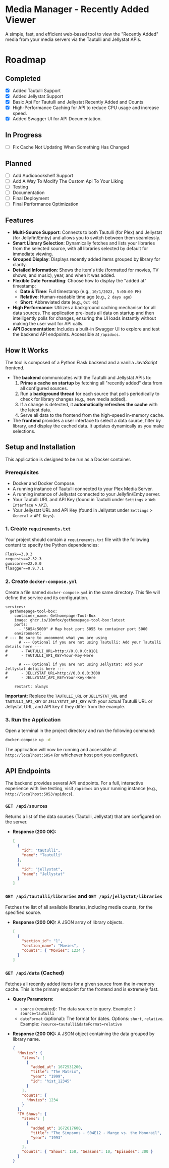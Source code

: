 # Media Manager - Recently Added Viewer

A simple, fast, and efficient web-based tool to view the "Recently Added" media from your media servers via the Tautulli and Jellystat APIs.

# Roadmap

## Completed
- [x] Added Tautulli Support
- [x] Added Jellystat Support
- [x] Basic Api For Tautulli and Jellystat Recently Added and Counts
- [x] High-Performance Caching for API to reduce CPU usage and increase speed.
- [x] Added Swagger UI for API Documentation.

## In Progress
- [ ] Fix Cache Not Updating When Something Has Changed

## Planned
- [ ] Add Audiobookshelf Support
- [ ] Add A Way To Modify The Custom Api To Your Liking
- [ ] Testing
- [ ] Documentation
- [ ] Final Deployment
- [ ] Final Performance Optimization

 <!-- It's recommended to replace this with an actual screenshot -->

## Features

- **Multi-Source Support**: Connects to both Tautulli (for Plex) and Jellystat (for Jellyfin/Emby) and allows you to switch between them seamlessly.
- **Smart Library Selection**: Dynamically fetches and lists your libraries from the selected source, with all libraries selected by default for immediate viewing.
- **Grouped Display**: Displays recently added items grouped by library for clarity.
- **Detailed Information**: Shows the item's title (formatted for movies, TV shows, and music), year, and when it was added.
- **Flexible Date Formatting**: Choose how to display the "added at" timestamp:
    - **Date & Time**: Full timestamp (e.g., `10/1/2023, 5:00:00 PM`)
    - **Relative**: Human-readable time ago (e.g., `2 days ago`)
    - **Short**: Abbreviated date (e.g., `Oct 01`)
- **High Performance**: Utilizes a background caching mechanism for all data sources. The application pre-loads all data on startup and then intelligently polls for changes, ensuring the UI loads instantly without making the user wait for API calls.
- **API Documentation**: Includes a built-in Swagger UI to explore and test the backend API endpoints. Accessible at `/apidocs`.

## How It Works

The tool is composed of a Python Flask backend and a vanilla JavaScript frontend.

- The **backend** communicates with the Tautulli and Jellystat APIs to:
    1.  **Prime a cache on startup** by fetching all "recently added" data from all configured sources.
    2.  Run a **background thread** for each source that polls periodically to check for library changes (e.g., new media added).
    3.  If a change is detected, it **automatically refreshes the cache** with the latest data.
    4.  Serve all data to the frontend from the high-speed in-memory cache.
- The **frontend** provides a user interface to select a data source, filter by library, and display the cached data. It updates dynamically as you make selections.

## Setup and Installation
This application is designed to be run as a Docker container.

### Prerequisites

- Docker and Docker Compose.
- A running instance of Tautulli connected to your Plex Media Server.
- A running instance of Jellystat connected to your Jellyfin/Emby server.
- Your Tautulli URL and API Key (found in Tautulli under `Settings` > `Web Interface` > `API`).
- Your Jellystat URL and API Key (found in Jellystat under `Settings` > `General` > `API Keys`).
### 1. Create `requirements.txt`

Your project should contain a `requirements.txt` file with the following content to specify the Python dependencies:

```txt
Flask==3.0.3
requests==2.32.3
gunicorn==22.0.0
flasgger==0.9.7.1
```

### 2. Create `docker-compose.yml`

Create a file named `docker-compose.yml` in the same directory. This file will define the service and its configuration.

```dockercompose
services:
  gethomepage-tool-box:
    container_name: Gethomepage-Tool-Box
    image: ghcr.io/10mfox/gethomepage-tool-box:latest
    ports:
      - "5054:5000" # Map host port 5055 to container port 5000
    environment:
# --- Be sure to uncomment what you are using    
      # --- Optional if you are not using Tautulli: Add your Tautulli details here ---
#      - TAUTULLI_URL=http://0.0.0.0:8181
#      - TAUTULLI_API_KEY=Your-Key-Here

      # --- Optional if you are not using Jellystat: Add your Jellystat details here ---
#      - JELLYSTAT_URL=http://0.0.0.0:3000
#      - JELLYSTAT_API_KEY=Your-Key-Here
      
    restart: always
```

**Important:** Replace the `TAUTULLI_URL` or `JELLYSTAT_URL` and `TAUTULLI_API_KEY` or `JELLYSTAT_API_KEY` with your actual Tautulli URL or Jellystat URL, and API key if they differ from the example.

### 3. Run the Application

Open a terminal in the project directory and run the following command:

```sh
docker-compose up -d
```

The application will now be running and accessible at `http://localhost:5054` (or whichever host port you configured).

## API Endpoints

The backend provides several API endpoints. For a full, interactive experience with live testing, visit `/apidocs` on your running instance (e.g., `http://localhost:5053/apidocs`).

### `GET /api/sources`

Returns a list of the data sources (Tautulli, Jellystat) that are configured on the server.

*   **Response (200 OK):**
    ```json
    [
      {
        "id": "tautulli",
        "name": "Tautulli"
      },
      {
        "id": "jellystat",
        "name": "Jellystat"
      }
    ]
    ```

### `GET /api/tautulli/libraries` and `GET /api/jellystat/libraries`

Fetches the list of all available libraries, including media counts, for the specified source.

*   **Response (200 OK):** A JSON array of library objects.
    ```json
    [
      {
        "section_id": "1",
        "section_name": "Movies",
        "counts": { "Movies": 1234 }
      }
    ]
    ```

### `GET /api/data` (Cached)

Fetches all recently added items for a given source from the in-memory cache. This is the primary endpoint for the frontend and is extremely fast.

*   **Query Parameters:**
    *   `source` (required): The data source to query. Example: `?source=tautulli`
    *   `dateFormat` (optional): The format for dates. Options: `short`, `relative`. Example: `?source=tautulli&dateFormat=relative`

*   **Response (200 OK):** A JSON object containing the data grouped by library name.

    ```json
    {
      "Movies": {
        "items": [
          {
            "added_at": 1672531200,
            "title": "The Matrix",
            "year": "1999",
            "id": "hist_12345"
          }
        ],
        "counts": {
          "Movies": 1234
        }
      },
      "TV Shows": {
        "items": [
          {
            "added_at": 1672617600,
            "title": "The Simpsons - S04E12 - Marge vs. the Monorail",
            "year": "1993"
          }
        ],
        "counts": { "Shows": 150, "Seasons": 10, "Episodes": 300 }
      }
    }
    ```
